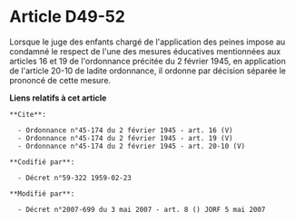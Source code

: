 # Article D49-52

Lorsque le juge des enfants chargé de l'application des peines impose au condamné le respect de l'une des mesures éducatives
mentionnées aux articles 16 et 19 de l'ordonnance précitée du 2 février 1945, en application de l'article 20-10 de ladite
ordonnance, il ordonne par décision séparée le prononcé de cette mesure.

**Liens relatifs à cet article**

	**Cite**:

	  - Ordonnance n°45-174 du 2 février 1945 - art. 16 (V)
	  - Ordonnance n°45-174 du 2 février 1945 - art. 19 (V)
	  - Ordonnance n°45-174 du 2 février 1945 - art. 20-10 (V)

	**Codifié par**:

	  - Décret n°59-322 1959-02-23

	**Modifié par**:

	  - Décret n°2007-699 du 3 mai 2007 - art. 8 () JORF 5 mai 2007
